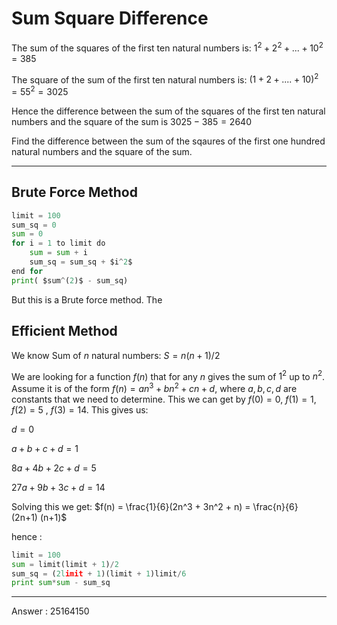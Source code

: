 # Sum Square Difference

The sum of the squares of the first ten natural numbers is:
$1^2 + 2^2 + ... + 10^2 = 385$

The square of the sum of the first ten natural numbers is:
$(1+2 + ....+ 10)^2 = 55^2 = 3025$

Hence the difference between the sum of the squares of the first ten natural numbers and the square of the sum is $3025 - 385 = 2640$

Find the difference between the sum of the sqaures of the first one hundred natural numbers and the square of the sum.


-----
## Brute Force Method

```python
limit = 100
sum_sq = 0
sum = 0   
for i = 1 to limit do
    sum = sum + i
    sum_sq = sum_sq + $i^2$
end for
print( $sum^(2)$ - sum_sq)
```




But this is a Brute force method. The

## Efficient Method




We know 
Sum of $n$ natural numbers:
$S = n(n+1)/2$

We are looking for a function $f(n)$ that for any $n$ gives the sum of $1^2$ up to $n^2$. Assume it is of the form $f(n) = an^3 + bn^2 + cn + d$, where $a,b,c,d$ are constants that we need to determine.  This we can get by $f(0) = 0$, $f(1) = 1$, $f(2) = 5$ , $f(3) = 14$. This gives us:

$d = 0$

$a + b + c +d = 1$

$8a + 4b + 2c + d = 5$

$27a + 9b + 3c + d = 14$

Solving this we get:
$f(n) = \frac{1}{6}(2n^3 + 3n^2 + n)  = \frac{n}{6} (2n+1) (n+1)$

hence :
```python
limit = 100
sum = limit(limit + 1)/2
sum_sq = (2limit + 1)(limit + 1)limit/6
print sum*sum - sum_sq
```




----

Answer : 25164150
